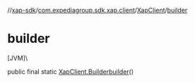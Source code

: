 //[xap-sdk](../../../index.md)/[com.expediagroup.sdk.xap.client](../index.md)/[XapClient](index.md)/[builder](builder.md)

# builder

[JVM]\

public final static [XapClient.Builder](-builder/index.md)[builder](builder.md)()
